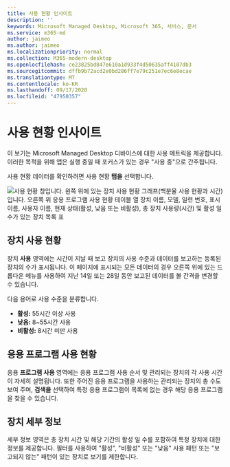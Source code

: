 ```yaml
---
title: 사용 현황 인사이트
description: ''
keywords: Microsoft Managed Desktop, Microsoft 365, 서비스, 문서
ms.service: m365-md
author: jaimeo
ms.author: jaimeo
ms.localizationpriority: normal
ms.collection: M365-modern-desktop
ms.openlocfilehash: ce23825bd847e610a1d933f4d50635aff4107db3
ms.sourcegitcommit: dffb9b72acd2e0bd286ff7e79c251e7ec6e8ecae
ms.translationtype: MT
ms.contentlocale: ko-KR
ms.lasthandoff: 09/17/2020
ms.locfileid: "47950357"
---
```

# <a name="usage-insights"></a>사용 현황 인사이트
이 보기는 Microsoft Managed Desktop 디바이스에 대한 사용 메트릭을 제공합니다. 이러한 목적을 위해 앱은 실행 중일 때 포커스가 있는 경우 "사용 중"으로 간주됩니다.

사용 현황 데이터를 확인하려면 사용 현황 **탭을** 선택합니다.

![사용 현황 창입니다. 왼쪽 위에 있는 장치 사용 현황 그래프(백분율 사용 현황과 시간)입니다. 오른쪽 위 응용 프로그램 사용 현황 테이블 열 장치 이름, 모델, 일련 번호, 표시 이름, 사용자 이름, 현재 상태(활성, 낮음 또는 비활성), 총 장치 사용량(시간) 및 활성 일 수가 있는 장치 목록 표](../../media/insights_usage.png)

## <a name="device-usage"></a>장치 사용 현황

장치 **사용** 영역에는 시간이 지날 때 보고 장치의 사용 수준과 데이터를 보고하는 등록된 장치의 수가 표시됩니다. 이 페이지에 표시되는 모든 데이터의 경우 오른쪽 위에 있는 드롭다운 메뉴를 사용하여 지난 14일 또는 28일 동안 보고된 데이터를 볼 간격을 변경할 수 있습니다.

다음 용어로 사용 수준을 분류합니다.

- **활성:** 55시간 이상 사용
- **낮음:** 8~55시간 사용
- **비활성:** 8시간 미만 사용




## <a name="application-usage"></a>응용 프로그램 사용 현황

응용 **프로그램 사용** 영역에는 응용 프로그램 사용 순서 및 관리되는 장치의 각 사용 시간이 자세히 설명됩니다. 또한 주어진 응용 프로그램을 사용하는 관리되는 장치의 총 수도 보여 주며, **검색을** 선택하여 특정 응용 프로그램이 목록에 없는 경우 해당 응용 프로그램을 찾을 수 있습니다.


## <a name="device-details"></a>장치 세부 정보
세부 정보 영역은 총 장치 시간 및 해당 기간의 활성 일 수를 포함하여 특정 장치에 대한 정보를 제공합니다. 필터를 사용하여 "활성", "비활성" 또는 "낮음" 사용 패턴 또는 "보고되지 않는" 패턴이 있는 장치로 보기를 제한합니다. 
